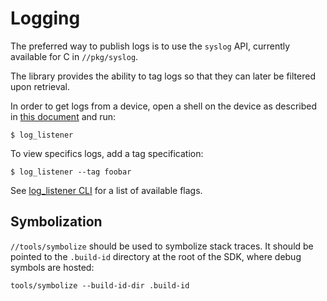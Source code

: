 # Logging

The preferred way to publish logs is to use the `syslog` API, currently
available for C in `//pkg/syslog`.

The library provides the ability to tag logs so that they can later be filtered
upon retrieval.

In order to get logs from a device, open a shell on the device as described in
[this document](ssh.md) and run:
```
$ log_listener
```

To view specifics logs, add a tag specification:
```
$ log_listener --tag foobar
```

See [log_listener CLI] for a list of available flags.

## Symbolization

`//tools/symbolize` should be used to symbolize stack traces. It should be
pointed to the `.build-id` directory at the root of the SDK, where debug symbols
are hosted:
```
tools/symbolize --build-id-dir .build-id
```

[log_listener CLI]: /docs/reference/diagnostics/consumers/log_listener.md
